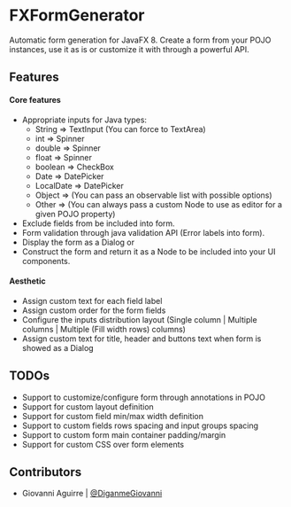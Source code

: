 # FXFormGenerator
Automatic form generation for JavaFX 8.
Create a form from your POJO instances, use it as is or customize it with through a powerful API.

## Features

#### Core features
 * Appropriate inputs for Java types:
    - String => TextInput (You can force to TextArea)
    - int => Spinner
    - double => Spinner
    - float => Spinner
    - boolean => CheckBox
    - Date => DatePicker
    - LocalDate => DatePicker
    - Object => (You can pass an observable list with possible options)
    - Other => (You can always pass a custom Node to use as editor for a given POJO property)
 * Exclude fields from be included into form.
 * Form validation through java validation API (Error labels into form).
 * Display the form as a Dialog or
 * Construct the form and return it as a Node to be included into your UI components.

#### Aesthetic
 * Assign custom text for each field label
 * Assign custom order for the form fields
 * Configure the inputs distribution layout (Single column | Multiple columns | Multiple (Fill width rows) columns)
 * Assign custom text for title, header and buttons text when form is showed as a Dialog
 
## TODOs
 * Support to customize/configure form through annotations in POJO
 * Support for custom layout definition
 * Support for custom field min/max width definition
 * Support to custom fields rows spacing and input groups spacing
 * Support to custom form main container padding/margin
 * Support for custom CSS over form elements
 
## Contributors
  * Giovanni Aguirre | [@DiganmeGiovanni](https://github.com/DiganmeGiovanni)
